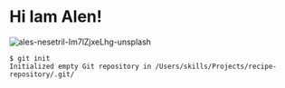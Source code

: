 # Hi Iam Alen!

![ales-nesetril-Im7lZjxeLhg-unsplash](https://github.com/alenmariyamjoy/skills-communicate-using-markdown/assets/145527634/546a46a3-cf60-4a27-afd3-7a6c990b6b84)

```
$ git init
Initialized empty Git repository in /Users/skills/Projects/recipe-repository/.git/
```
